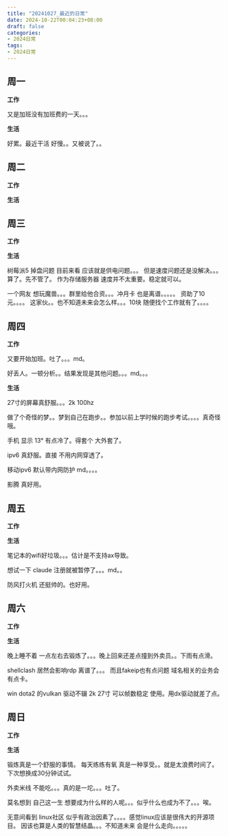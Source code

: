 ```yaml
---
title: "20241027_最近的日常"
date: 2024-10-22T00:04:23+08:00
draft: false
categories:
- 2024日常
tags:
- 2024日常
---
```



## 周一

**工作**

又是加班没有加班费的一天。。。

**生活**

好累。最近干活 好慢。。又被说了。。
## 周二

**工作**



**生活**


## 周三


**工作**



**生活**

树莓派5 掉盘问题 目前来看 应该就是供电问题。。。 但是速度问题还是没解决。。。算了。先不管了。 作为存储服务器 速度并不太重要。稳定就可以。

一个网友 想玩魔兽。。。群里给他合资。。。冲月卡 也是离谱。。。。。 资助了10元。。。。 这家伙。。也不知道未来会怎么样。。。10块  随便找个工作就有了。。。。



## 周四


**工作**

又要开始加班。吐了。。。md。

好丢人。一顿分析。。结果发现是其他问题。。。md。。。

**生活**

27寸的屏幕真舒服。。。2k 100hz

做了个奇怪的梦。。梦到自己在跑步。。参加以前上学时候的跑步考试。。。。真奇怪哦。

手机 显示 13°  有点冷了。得套个 大外套了。

ipv6 真舒服。直接 不用内网穿透了。


移动ipv6 默认带内网防护 md。。。。

影腾 真好用。 
## 周五


**工作**



**生活**

笔记本的wifi好垃圾。。。估计是不支持ax导致。

想试一下 claude  注册就被暂停了。。。md。。

防风打火机 还挺帅的。也好用。


## 周六


**工作**



**生活**

晚上睡不着 一点左右去锻炼了。。。晚上回来还差点撞到外卖员。。下雨有点滑。

shellclash 居然会影响rdp 离谱了。。。 而且fakeip也有点问题 域名相关的业务会有点卡。

win dota2 的vulkan 驱动不辍 2k  27寸 可以帧数稳定 使用。用dx驱动就差了点。

## 周日


**工作**



**生活**

锻炼真是一个舒服的事情。 每天练练有氧  真是一种享受。。就是太浪费时间了。下次想换成30分钟试试。 

外卖米线 不能吃。。。真的是一坨。。。吐了。

莫名想到 自己这一生 想要成为什么样的人呢。。。似乎什么也成为不了。。。唉。

无意间看到 linux社区 似乎有政治因素了。。。。感觉linux应该是很伟大的开源项目。  因该也算是人类的智慧结晶。。。不知道未来 会是什么走向。。。。。
